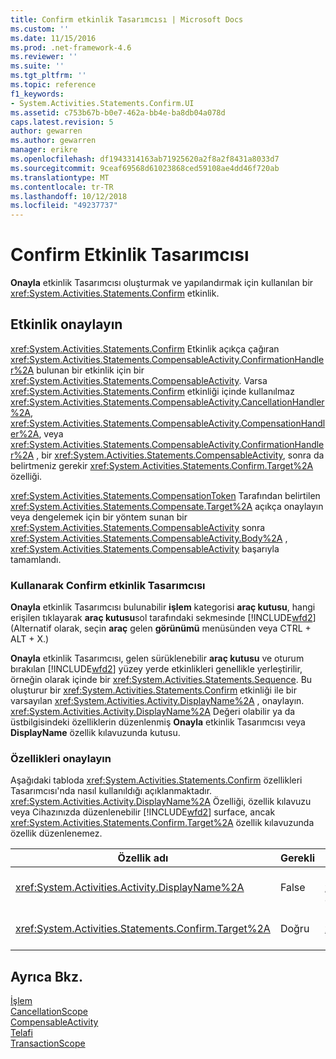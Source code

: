 ```yaml
---
title: Confirm etkinlik Tasarımcısı | Microsoft Docs
ms.custom: ''
ms.date: 11/15/2016
ms.prod: .net-framework-4.6
ms.reviewer: ''
ms.suite: ''
ms.tgt_pltfrm: ''
ms.topic: reference
f1_keywords:
- System.Activities.Statements.Confirm.UI
ms.assetid: c753b67b-b0e7-462a-bb4e-ba8db04a078d
caps.latest.revision: 5
author: gewarren
ms.author: gewarren
manager: erikre
ms.openlocfilehash: df1943314163ab71925620a2f8a2f8431a8033d7
ms.sourcegitcommit: 9ceaf69568d61023868ced59108ae4dd46f720ab
ms.translationtype: MT
ms.contentlocale: tr-TR
ms.lasthandoff: 10/12/2018
ms.locfileid: "49237737"
---
```

# <a name="confirm-activity-designer"></a>Confirm Etkinlik Tasarımcısı
**Onayla** etkinlik Tasarımcısı oluşturmak ve yapılandırmak için kullanılan bir <xref:System.Activities.Statements.Confirm> etkinlik.  
  
## <a name="the-confirm-activity"></a>Etkinlik onaylayın  
 <xref:System.Activities.Statements.Confirm> Etkinlik açıkça çağıran <xref:System.Activities.Statements.CompensableActivity.ConfirmationHandler%2A> bulunan bir etkinlik için bir <xref:System.Activities.Statements.CompensableActivity>. Varsa <xref:System.Activities.Statements.Confirm> etkinliği içinde kullanılmaz <xref:System.Activities.Statements.CompensableActivity.CancellationHandler%2A>, <xref:System.Activities.Statements.CompensableActivity.CompensationHandler%2A>, veya <xref:System.Activities.Statements.CompensableActivity.ConfirmationHandler%2A> , bir <xref:System.Activities.Statements.CompensableActivity>, sonra da belirtmeniz gerekir <xref:System.Activities.Statements.Confirm.Target%2A> özelliği.  
  
 <xref:System.Activities.Statements.CompensationToken> Tarafından belirtilen <xref:System.Activities.Statements.Compensate.Target%2A> açıkça onaylayın veya dengelemek için bir yöntem sunan bir <xref:System.Activities.Statements.CompensableActivity> sonra <xref:System.Activities.Statements.CompensableActivity.Body%2A> , <xref:System.Activities.Statements.CompensableActivity> başarıyla tamamlandı.  
  
### <a name="using-the-confirm-activity-designer"></a>Kullanarak Confirm etkinlik Tasarımcısı  
 **Onayla** etkinlik Tasarımcısı bulunabilir **işlem** kategorisi **araç kutusu**, hangi erişilen tıklayarak **araç kutusu**sol tarafındaki sekmesinde [!INCLUDE[wfd2](../includes/wfd2-md.md)] (Alternatif olarak, seçin **araç** gelen **görünümü** menüsünden veya CTRL + ALT + X.)  
  
 **Onayla** etkinlik Tasarımcısı, gelen sürüklenebilir **araç kutusu** ve oturum bırakılan [!INCLUDE[wfd2](../includes/wfd2-md.md)] yüzey yerde etkinlikleri genellikle yerleştirilir, örneğin olarak içinde bir <xref:System.Activities.Statements.Sequence>. Bu oluşturur bir <xref:System.Activities.Statements.Confirm> etkinliği ile bir varsayılan <xref:System.Activities.Activity.DisplayName%2A> , onaylayın. <xref:System.Activities.Activity.DisplayName%2A> Değeri olabilir ya da üstbilgisindeki özelliklerin düzenlenmiş **Onayla** etkinlik Tasarımcısı veya **DisplayName** özellik kılavuzunda kutusu.  
  
### <a name="the-confirm-properties"></a>Özellikleri onaylayın  
 Aşağıdaki tabloda <xref:System.Activities.Statements.Confirm> özellikleri Tasarımcısı'nda nasıl kullanıldığı açıklanmaktadır. <xref:System.Activities.Activity.DisplayName%2A> Özelliği, özellik kılavuzu veya Cihazınızda düzenlenebilir [!INCLUDE[wfd2](../includes/wfd2-md.md)] surface, ancak <xref:System.Activities.Statements.Confirm.Target%2A> özellik kılavuzunda özellik düzenlenemez.  
  
|Özellik adı|Gerekli|Kullanım|  
|-------------------|--------------|-----------|  
|<xref:System.Activities.Activity.DisplayName%2A>|False|İsteğe bağlı kolay adı belirtir <xref:System.Activities.Statements.CancellationScope> etkinlik. Onayla varsayılandır.|  
|<xref:System.Activities.Statements.Confirm.Target%2A>|Doğru|Belirtir <xref:System.Activities.InArgument%601> içeren <xref:System.Activities.Statements.CompensationToken> bu <xref:System.Activities.Statements.Confirm> etkinlik.|  
  
## <a name="see-also"></a>Ayrıca Bkz.  
 [İşlem](../workflow-designer/transaction-activity-designers.md)   
 [CancellationScope](../workflow-designer/cancellationscope-activity-designer.md)   
 [CompensableActivity](../workflow-designer/compensableactivity-activity-designer.md)   
 [Telafi](../workflow-designer/compensate-activity-designer.md)   
 [TransactionScope](../workflow-designer/transactionscope-activity-designer.md)